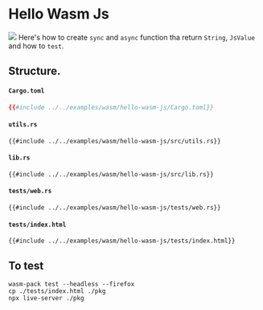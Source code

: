 # Hello Wasm Js

![](/assets/kat.png) Here's how to create `sync` and `async` function tha return `String`, `JsValue` and how to `test`.

## Structure.

#### `Cargo.toml`

```toml
{{#include ../../examples/wasm/hello-wasm-js/Cargo.toml}}
```

#### `utils.rs`

```rust,no_run
{{#include ../../examples/wasm/hello-wasm-js/src/utils.rs}}
```

#### `lib.rs`

```rust,no_run
{{#include ../../examples/wasm/hello-wasm-js/src/lib.rs}}
```

#### `tests/web.rs`

```rust,no_run
{{#include ../../examples/wasm/hello-wasm-js/tests/web.rs}}
```

#### `tests/index.html`

```html,no_run
{{#include ../../examples/wasm/hello-wasm-js/tests/index.html}}
```

## To test

```
wasm-pack test --headless --firefox
cp ./tests/index.html ./pkg
npx live-server ./pkg
```
